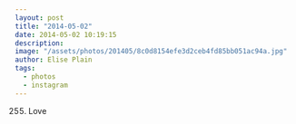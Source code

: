 ```yaml
---
layout: post
title: "2014-05-02"
date: 2014-05-02 10:19:15
description: 
image: "/assets/photos/201405/8c0d8154efe3d2ceb4fd85bb051ac94a.jpg"
author: Elise Plain
tags: 
  - photos
  - instagram
---
```


255. Love
<p></p>

